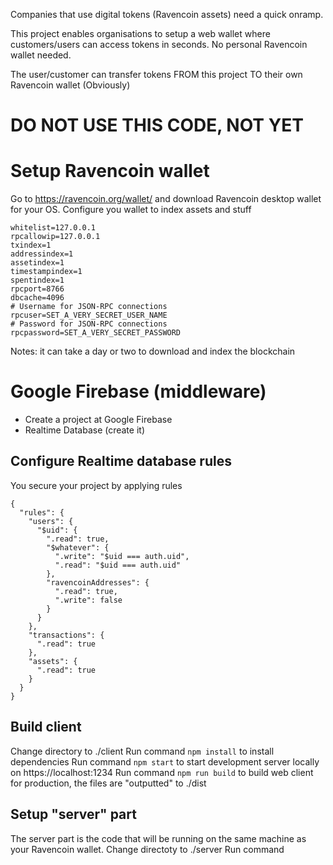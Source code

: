 Companies that use digital tokens (Ravencoin assets) need a quick onramp.

This project enables organisations to setup a web wallet where customers/users can access tokens in seconds.
No personal Ravencoin wallet needed.

The user/customer can transfer tokens FROM this project TO their own Ravencoin wallet (Obviously) 


# DO NOT USE THIS CODE, NOT YET

# Setup Ravencoin wallet

Go to https://ravencoin.org/wallet/ and download Ravencoin desktop wallet for your OS.
Configure you wallet to index assets and stuff
```server=1
whitelist=127.0.0.1
rpcallowip=127.0.0.1
txindex=1
addressindex=1
assetindex=1
timestampindex=1
spentindex=1 
rpcport=8766
dbcache=4096
# Username for JSON-RPC connections
rpcuser=SET_A_VERY_SECRET_USER_NAME
# Password for JSON-RPC connections
rpcpassword=SET_A_VERY_SECRET_PASSWORD
```
Notes: it can take a day or two to download and index the blockchain

# Google Firebase (middleware)
+ Create a project at Google Firebase
+ Realtime Database (create it)

## Configure Realtime database rules
You secure your project by applying rules
```
{
  "rules": {
    "users": {
      "$uid": {
        ".read": true,
        "$whatever": {
          ".write": "$uid === auth.uid",
          ".read": "$uid === auth.uid"
        },
        "ravencoinAddresses": {
          ".read": true,
          ".write": false
        }
      }
    },
    "transactions": {
      ".read": true
    },
    "assets": {
      ".read": true
    }
  }
}
```
## Build client
Change directory to ./client
Run command ```npm install``` to install dependencies
Run command ```npm start``` to start development server locally on https://localhost:1234
Run command ```npm run build``` to build web client for production, the files are "outputted" to ./dist

## Setup "server" part
The server part is the code that will be running on the same machine as your Ravencoin wallet.
Change directoty to ./server
Run command 

